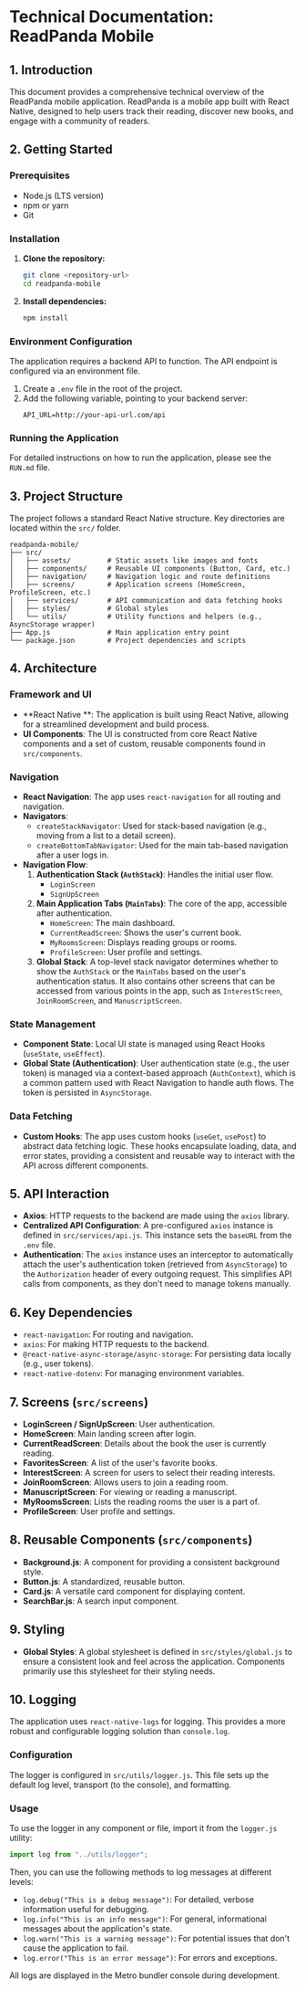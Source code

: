 # Technical Documentation: ReadPanda Mobile

## 1. Introduction

This document provides a comprehensive technical overview of the ReadPanda mobile application. ReadPanda is a mobile app built with React Native, designed to help users track their reading, discover new books, and engage with a community of readers.

## 2. Getting Started

### Prerequisites

- Node.js (LTS version)
- npm or yarn
- Git

### Installation

1.  **Clone the repository:**
    ```bash
    git clone <repository-url>
    cd readpanda-mobile
    ```

2.  **Install dependencies:**
    ```bash
    npm install
    ```

### Environment Configuration

The application requires a backend API to function. The API endpoint is configured via an environment file.

1.  Create a `.env` file in the root of the project.
2.  Add the following variable, pointing to your backend server:
    ```
    API_URL=http://your-api-url.com/api
    ```

### Running the Application

For detailed instructions on how to run the application, please see the `RUN.md` file.

## 3. Project Structure

The project follows a standard React Native structure. Key directories are located within the `src/` folder.

```
readpanda-mobile/
├── src/
│   ├── assets/         # Static assets like images and fonts
│   ├── components/     # Reusable UI components (Button, Card, etc.)
│   ├── navigation/     # Navigation logic and route definitions
│   ├── screens/        # Application screens (HomeScreen, ProfileScreen, etc.)
│   ├── services/       # API communication and data fetching hooks
│   ├── styles/         # Global styles
│   └── utils/          # Utility functions and helpers (e.g., AsyncStorage wrapper)
├── App.js              # Main application entry point
└── package.json        # Project dependencies and scripts
```

## 4. Architecture

### Framework and UI

-   **React Native **: The application is built using React Native, allowing for a streamlined development and build process.
-   **UI Components**: The UI is constructed from core React Native components and a set of custom, reusable components found in `src/components`.

### Navigation

-   **React Navigation**: The app uses `react-navigation` for all routing and navigation.
-   **Navigators**:
    -   `createStackNavigator`: Used for stack-based navigation (e.g., moving from a list to a detail screen).
    -   `createBottomTabNavigator`: Used for the main tab-based navigation after a user logs in.
-   **Navigation Flow**:
    1.  **Authentication Stack (`AuthStack`)**: Handles the initial user flow.
        -   `LoginScreen`
        -   `SignUpScreen`
    2.  **Main Application Tabs (`MainTabs`)**: The core of the app, accessible after authentication.
        -   `HomeScreen`: The main dashboard.
        -   `CurrentReadScreen`: Shows the user's current book.
        -   `MyRoomsScreen`: Displays reading groups or rooms.
        -   `ProfileScreen`: User profile and settings.
    3.  **Global Stack**: A top-level stack navigator determines whether to show the `AuthStack` or the `MainTabs` based on the user's authentication status. It also contains other screens that can be accessed from various points in the app, such as `InterestScreen`, `JoinRoomScreen`, and `ManuscriptScreen`.

### State Management

-   **Component State**: Local UI state is managed using React Hooks (`useState`, `useEffect`).
-   **Global State (Authentication)**: User authentication state (e.g., the user token) is managed via a context-based approach (`AuthContext`), which is a common pattern used with React Navigation to handle auth flows. The token is persisted in `AsyncStorage`.

### Data Fetching

-   **Custom Hooks**: The app uses custom hooks (`useGet`, `usePost`) to abstract data fetching logic. These hooks encapsulate loading, data, and error states, providing a consistent and reusable way to interact with the API across different components.

## 5. API Interaction

-   **Axios**: HTTP requests to the backend are made using the `axios` library.
-   **Centralized API Configuration**: A pre-configured `axios` instance is defined in `src/services/api.js`. This instance sets the `baseURL` from the `.env` file.
-   **Authentication**: The `axios` instance uses an interceptor to automatically attach the user's authentication token (retrieved from `AsyncStorage`) to the `Authorization` header of every outgoing request. This simplifies API calls from components, as they don't need to manage tokens manually.

## 6. Key Dependencies

-   `react-navigation`: For routing and navigation.
-   `axios`: For making HTTP requests to the backend.
-   `@react-native-async-storage/async-storage`: For persisting data locally (e.g., user tokens).
-   `react-native-dotenv`: For managing environment variables.

## 7. Screens (`src/screens`)

-   **LoginScreen / SignUpScreen**: User authentication.
-   **HomeScreen**: Main landing screen after login.
-   **CurrentReadScreen**: Details about the book the user is currently reading.
-   **FavoritesScreen**: A list of the user's favorite books.
-   **InterestScreen**: A screen for users to select their reading interests.
-   **JoinRoomScreen**: Allows users to join a reading room.
-   **ManuscriptScreen**: For viewing or reading a manuscript.
-   **MyRoomsScreen**: Lists the reading rooms the user is a part of.
-   **ProfileScreen**: User profile and settings.

## 8. Reusable Components (`src/components`)

-   **Background.js**: A component for providing a consistent background style.
-   **Button.js**: A standardized, reusable button.
-   **Card.js**: A versatile card component for displaying content.
-   **SearchBar.js**: A search input component.

## 9. Styling

-   **Global Styles**: A global stylesheet is defined in `src/styles/global.js` to ensure a consistent look and feel across the application. Components primarily use this stylesheet for their styling needs.

## 10. Logging

The application uses `react-native-logs` for logging. This provides a more robust and configurable logging solution than `console.log`.

### Configuration

The logger is configured in `src/utils/logger.js`. This file sets up the default log level, transport (to the console), and formatting.

### Usage

To use the logger in any component or file, import it from the `logger.js` utility:

```javascript
import log from "../utils/logger";
```

Then, you can use the following methods to log messages at different levels:

-   `log.debug("This is a debug message")`: For detailed, verbose information useful for debugging.
-   `log.info("This is an info message")`: For general, informational messages about the application's state.
-   `log.warn("This is a warning message")`: For potential issues that don't cause the application to fail.
-   `log.error("This is an error message")`: For errors and exceptions.

All logs are displayed in the Metro bundler console during development.
